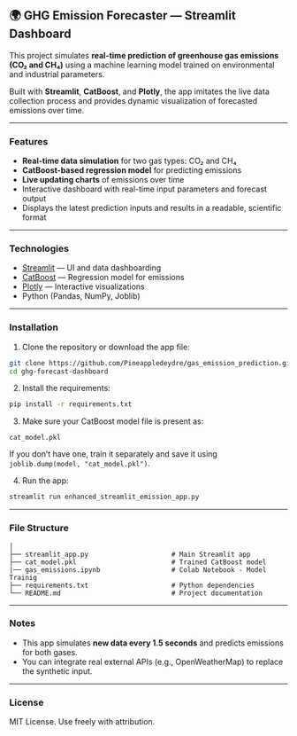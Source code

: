 ## 🌍 GHG Emission Forecaster — Streamlit Dashboard

This project simulates **real-time prediction of greenhouse gas emissions (CO₂ and CH₄)** using a machine learning model trained on environmental and industrial parameters.

Built with **Streamlit**, **CatBoost**, and **Plotly**, the app imitates the live data collection process and provides dynamic visualization of forecasted emissions over time.

---

### Features

- **Real-time data simulation** for two gas types: CO₂ and CH₄
- **CatBoost-based regression model** for predicting emissions
- **Live updating charts** of emissions over time
- Interactive dashboard with real-time input parameters and forecast output
- Displays the latest prediction inputs and results in a readable, scientific format

---

### Technologies

- [Streamlit](https://streamlit.io/) — UI and data dashboarding  
- [CatBoost](https://catboost.ai/) — Regression model for emissions  
- [Plotly](https://plotly.com/) — Interactive visualizations  
- Python (Pandas, NumPy, Joblib)

---

### Installation

1. Clone the repository or download the app file:
```bash
git clone https://github.com/Pineappledeydre/gas_emission_prediction.git
cd ghg-forecast-dashboard
```

2. Install the requirements:
```bash
pip install -r requirements.txt
```

3. Make sure your CatBoost model file is present as:
```
cat_model.pkl
```

If you don’t have one, train it separately and save it using `joblib.dump(model, "cat_model.pkl")`.

4. Run the app:
```bash
streamlit run enhanced_streamlit_emission_app.py
```

---

### File Structure

```
│
├── streamlit_app.py                     # Main Streamlit app
├── cat_model.pkl                        # Trained CatBoost model
|── gas_emissions.ipynb                  # Colab Notebook - Model Trainig
├── requirements.txt                     # Python dependencies
└── README.md                            # Project documentation
```

---
### Notes

- This app simulates **new data every 1.5 seconds** and predicts emissions for both gases.
- You can integrate real external APIs (e.g., OpenWeatherMap) to replace the synthetic input.

---

###  License

MIT License. Use freely with attribution.
